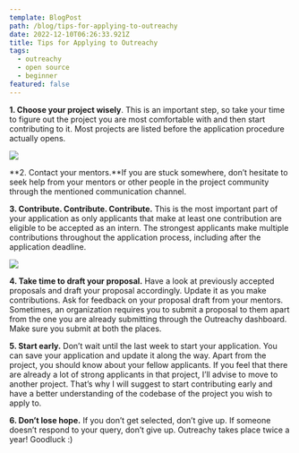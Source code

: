 ```yaml
---
template: BlogPost
path: /blog/tips-for-applying-to-outreachy
date: 2022-12-10T06:26:33.921Z
title: Tips for Applying to Outreachy
tags:
  - outreachy
  - open source
  - beginner
featured: false
---
```

**1. Choose your project wisely**. This is an important step, so take your time to figure out the project you are most comfortable with and then start contributing to it. Most projects are listed before the application procedure actually opens.

![](https://miro.medium.com/max/1000/1*0-JMAaUVvzn1ckRurtdPog.gif)

​**2. Contact your mentors.**If you are stuck somewhere, don’t hesitate to seek help from your mentors or other people in the project community through the mentioned communication channel.

**3. Contribute. Contribute. Contribute.** This is the most important part of your application as only applicants that make at least one contribution are eligible to be accepted as an intern. The strongest applicants make multiple contributions throughout the application process, including after the application deadline.

![](https://miro.medium.com/max/960/1*7VE836PYVML3DjCoJb18Rw.gif)

**4. Take time to draft your proposal.** Have a look at previously accepted proposals and draft your proposal accordingly. Update it as you make contributions. Ask for feedback on your proposal draft from your mentors. Sometimes, an organization requires you to submit a proposal to them apart from the one you are already submitting through the Outreachy dashboard. Make sure you submit at both the places.

**5. Start early.** Don’t wait until the last week to start your application. You can save your application and update it along the way. Apart from the project, you should know about your fellow applicants. If you feel that there are already a lot of strong applicants in that project, I’ll advise to move to another project. That’s why I will suggest to start contributing early and have a better understanding of the codebase of the project you wish to apply to.

**6. Don’t lose hope.** If you don’t get selected, don’t give up. If someone doesn’t respond to your query, don’t give up. Outreachy takes place twice a year! Goodluck :)
